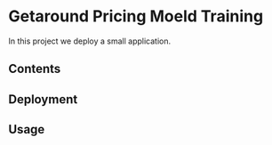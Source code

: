 # Getaround Pricing Moeld Training

In this project we deploy a small application.


## Contents



## Deployment






## Usage




